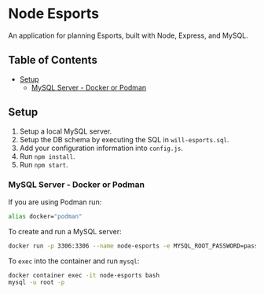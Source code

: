 # Node Esports <!-- omit in toc -->

An application for planning Esports, built with Node, Express, and MySQL.

## Table of Contents <!-- omit in toc -->

- [Setup](#setup)
  - [MySQL Server - Docker or Podman](#mysql-server---docker-or-podman)

## Setup

1. Setup a local MySQL server.
2. Setup the DB schema by executing the SQL in `will-esports.sql`.
3. Add your configuration information into `config.js`.
4. Run `npm install`.
5. Run `npm start`.

### MySQL Server - Docker or Podman

If you are using Podman run:

```bash
alias docker="podman"
```

To create and run a MySQL server:

```bash
docker run -p 3306:3306 --name node-esports -e MYSQL_ROOT_PASSWORD=password -e MYSQL_DATABASE=node-esports -d mysql:latest
```

To `exec` into the container and run `mysql`:

```bash
docker container exec -it node-esports bash
mysql -u root -p
```
